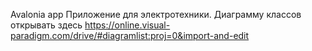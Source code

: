 Avalonia app
Приложение для электротехники.
Диаграмму классов открывать здесь https://online.visual-paradigm.com/drive/#diagramlist:proj=0&import-and-edit
